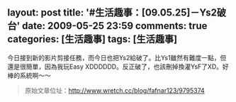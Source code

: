 layout: post
title: '#生活趣事：[09.05.25]－Ys2破台'
date: 2009-05-25 23:59
comments: true
categories: [生活趣事]
tags: [生活趣事]
---
今日接到新的影片剪接任務，而今日也把Ys2給破了。比Ys1雖然有難度一點，但還是很簡單，因為我玩Easy XDDDDDD。反正破了，也該刪掉換灌YsF了XD。好棒的系統啊～～

> 原始文章位址：http://www.wretch.cc/blog/fafnar123/9795374